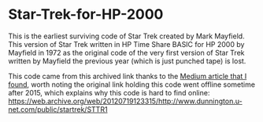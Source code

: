 # Star-Trek-for-HP-2000
This is the earliest surviving code of Star Trek created by Mark Mayfield. This version of Star Trek written in HP Time Share BASIC for HP 2000 by Mayfield in 1972 as the original code of the very first version of Star Trek written by Mayfield the previous year (which is just punched tape) is lost.

This code came from this archived link thanks to the [Medium article that I found](https://medium.com/swlh/code-archaeology-with-super-star-trek-928101eb010c), worth noting the original link holding this code went offline sometime after 2015, which explains why this code is hard to find online: https://web.archive.org/web/20120719123315/http://www.dunnington.u-net.com/public/startrek/STTR1
